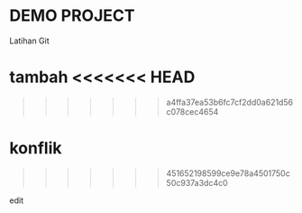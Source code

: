 # DEMO PROJECT

Latihan Git

tambah
<<<<<<< HEAD
=======
>>>>>>> a4ffa37ea53b6fc7cf2dd0a621d56c078cec4654

konflik
=======
>>>>>>> 451652198599ce9e78a4501750c50c937a3dc4c0

edit